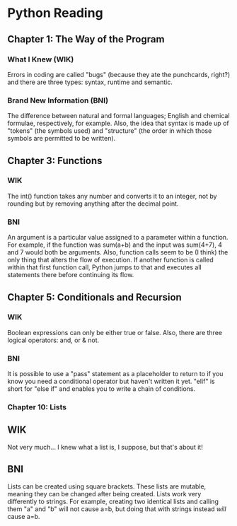 # Python Reading

## Chapter 1: The Way of the Program

### What I Knew (WIK)

Errors in coding are called "bugs" (because they ate the punchcards, right?) and there are three types: syntax, runtime and semantic.

### Brand New Information (BNI)

The difference between natural and formal languages; English and chemical formulae, respectively, for example. Also, the idea that syntax is made up of "tokens" (the symbols used) and "structure" (the order in which those symbols are permitted to be written).

## Chapter 3: Functions

### WIK

The int() function takes any number and converts it to an integer, not by rounding but by removing anything after the decimal point.

### BNI

An argument is a particular value assigned to a parameter within a function. For example, if the function was sum(a+b) and the input was sum(4+7), 4 and 7 would both be arguments.
Also, function calls seem to be (I think) the only thing that alters the flow of execution. If another function is called within that first function call, Python jumps to that and executes all statements there before continuing its flow.

## Chapter 5: Conditionals and Recursion

### WIK

Boolean expressions can only be either true or false. Also, there are three logical operators: and, or & not.

### BNI

It is possible to use a "pass" statement as a placeholder to return to if you know you need a conditional operator but haven't written it yet.
"elif" is short for "else if" and enables you to write a chain of conditions.

### Chapter 10: Lists

## WIK

Not very much... I knew what a list is, I suppose, but that's about it!

## BNI

Lists can be created using square brackets. These lists are mutable, meaning they can be changed after being created. Lists work very differently to strings. For example, creating two identical lists and calling them "a" and "b" will not cause a=b, but doing that with strings instead *will* cause a=b.
